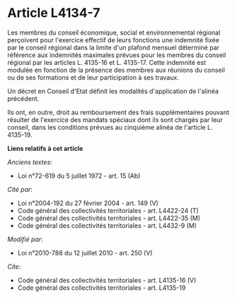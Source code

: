 # Article L4134-7

Les membres du conseil économique, social et environnemental régional perçoivent pour l'exercice effectif de leurs fonctions
une indemnité fixée par le conseil régional dans la limite d'un plafond mensuel déterminé par référence aux indemnités
maximales prévues pour les membres du conseil régional par les articles L. 4135-16 et L. 4135-17. Cette indemnité est modulée
en fonction de la présence des membres aux réunions du conseil ou de ses formations et de leur participation à ses travaux. 

Un décret en Conseil d'Etat définit les modalités d'application de l'alinéa précédent. 

Ils ont, en outre, droit au remboursement des frais supplémentaires pouvant résulter de l'exercice des mandats spéciaux dont
ils sont chargés par leur conseil, dans les conditions prévues au cinquième alinéa de l'article L. 4135-19.

**Liens relatifs à cet article**

_Anciens textes_:

  - Loi n°72-619 du 5 juillet 1972 - art. 15 (Ab)

_Cité par_:

  - Loi n°2004-192 du 27 février 2004 - art. 149 (V)
  - Code général des collectivités territoriales - art. L4422-24 (T)
  - Code général des collectivités territoriales - art. L4422-35 (M)
  - Code général des collectivités territoriales - art. L4432-9 (M)

_Modifié par_:

  - Loi n°2010-788 du 12 juillet 2010 - art. 250 (V)

_Cite_:

  - Code général des collectivités territoriales - art. L4135-16 (V)
  - Code général des collectivités territoriales - art. L4135-19
